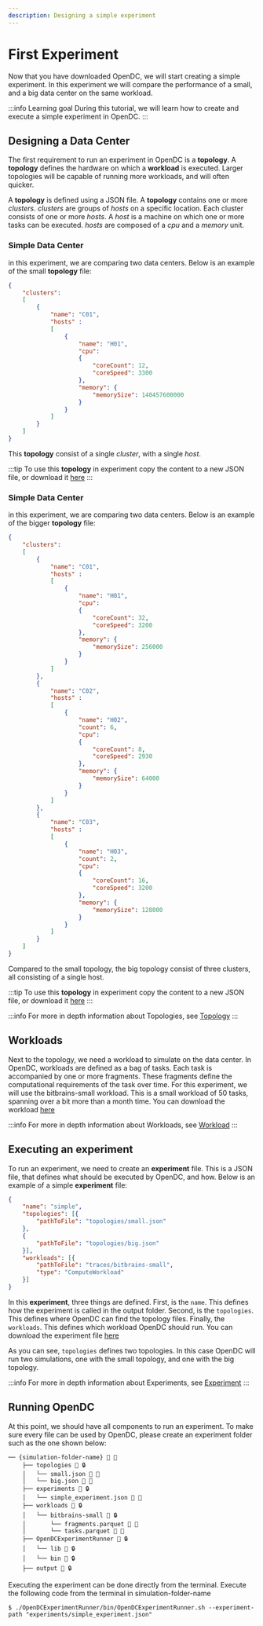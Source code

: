 ```yaml
---
description: Designing a simple experiment
---
```


# First Experiment
Now that you have downloaded OpenDC, we will start creating a simple experiment. 
In this experiment we will compare the performance of a small, and a big data center on the same workload.


[//]: # (:::tip Answer)

[//]: # (<details>)

[//]: # (<summary>Expand for the Answer</summary>)

[//]: # (</details>)

[//]: # (:::)

:::info Learning goal
During this tutorial, we will learn how to create and execute a simple experiment in OpenDC.
:::

## Designing a Data Center

The first requirement to run an experiment in OpenDC is a **topology**. 
A **topology** defines the hardware on which a **workload** is executed. 
Larger topologies will be capable of running more workloads, and will often quicker. 

A **topology** is defined using a JSON file. A **topology** contains one or more _clusters_.
_clusters_ are groups of _hosts_ on a specific location. Each cluster consists of one or more _hosts_. 
A _host_ is a machine on which one or more tasks can be executed. _hosts_ are composed of a _cpu_ and a _memory_ unit. 

### Simple Data Center
in this experiment, we are comparing two data centers. Below is an example of the small **topology** file:

```json
{
    "clusters":
    [
        {
            "name": "C01",
            "hosts" :
            [
                {
                    "name": "H01",
                    "cpu":
                    {
                        "coreCount": 12,
                        "coreSpeed": 3300
                    },
                    "memory": {
                        "memorySize": 140457600000
                    }
                }
            ]
        }
    ]
}
```

This **topology** consist of a single _cluster_, with a single _host_. 

:::tip
To use this **topology** in experiment copy the content to a new JSON file, or download it [here](documents/topologies/small.json "download")
:::

### Simple Data Center
in this experiment, we are comparing two data centers. Below is an example of the bigger **topology** file:

```json
{
    "clusters":
    [
        {
            "name": "C01",
            "hosts" :
            [
                {
                    "name": "H01",
                    "cpu":
                    {
                        "coreCount": 32,
                        "coreSpeed": 3200
                    },
                    "memory": {
                        "memorySize": 256000
                    }
                }
            ]
        },
        {
            "name": "C02",
            "hosts" :
            [
                {
                    "name": "H02",
                    "count": 6,
                    "cpu":
                    {
                        "coreCount": 8,
                        "coreSpeed": 2930
                    },
                    "memory": {
                        "memorySize": 64000
                    }
                }
            ]
        },
        {
            "name": "C03",
            "hosts" :
            [
                {
                    "name": "H03",
                    "count": 2,
                    "cpu":
                    {
                        "coreCount": 16,
                        "coreSpeed": 3200
                    },
                    "memory": {
                        "memorySize": 128000
                    }
                }
            ]
        }
    ]
}
```

Compared to the small topology, the big topology consist of three clusters, all consisting of a single host.

:::tip
To use this **topology** in experiment copy the content to a new JSON file, or download it [here](documents/topologies/big.json "download")
:::

:::info
For more in depth information about Topologies, see [Topology](../documentation/Input/Topology)
:::

## Workloads

Next to the topology, we need a workload to simulate on the data center. 
In OpenDC, workloads are defined as a bag of tasks. Each task is accompanied by one or more fragments. 
These fragments define the computational requirements of the task over time. 
For this experiment, we will use the bitbrains-small workload. This is a small workload of 50 tasks, 
spanning over a bit more than a month time. You can download the workload [here](documents/workloads/bitbrains-small.zip "download")

:::info
For more in depth information about Workloads, see [Workload](../documentation/Input/Workload.md)
:::

## Executing an experiment

To run an experiment, we need to create an **experiment** file. This is a JSON file, that defines what should be executed 
by OpenDC, and how. Below is an example of a simple **experiment** file:

```json
{
    "name": "simple",
    "topologies": [{
        "pathToFile": "topologies/small.json"
    },
    {
        "pathToFile": "topologies/big.json"
    }],
    "workloads": [{
        "pathToFile": "traces/bitbrains-small",
        "type": "ComputeWorkload"
    }]
}
```

In this **experiment**, three things are defined. First, is the `name`. This defines how the experiment is called 
in the output folder. Second, is the `topologies`. This defines where OpenDC can find the topology files.
Finally, the `workloads`. This defines which workload OpenDC should run. You can download the experiment file [here](documents/experiments/simple_experiment.json "download")

As you can see, `topologies` defines two topologies. In this case OpenDC will run two simulations, one with the small
topology, and one with the big topology. 

:::info
For more in depth information about Experiments, see [Experiment](../documentation/Input/Experiment)
:::

## Running OpenDC
At this point, we should have all components to run an experiment. To make sure every file can be used by OpenDC, 
please create an experiment folder such as the one shown below:
```
── {simulation-folder-name} 📁 🔧
    ├── topologies 📁 🔒
    │   └── small.json 📄 🔧
    │   └── big.json 📄 🔧
    ├── experiments 📁 🔒
    │   └── simple_experiment.json 📄 🔧
    ├── workloads 📁 🔒
    │   └── bitbrains-small 📁 🔒
    │       └── fragments.parquet 📄 🔧
    │       └── tasks.parquet 📄 🔧
    ├── OpenDCExperimentRunner 📁 🔒
    │   └── lib 📁 🔒
    │   └── bin 📁 🔒
    ├── output 📁 🔒
```

Executing the experiment can be done directly from the terminal. 
Execute the following code from the terminal in simulation-folder-name

```
$ ./OpenDCExperimentRunner/bin/OpenDCExperimentRunner.sh --experiment-path "experiments/simple_experiment.json"
```
